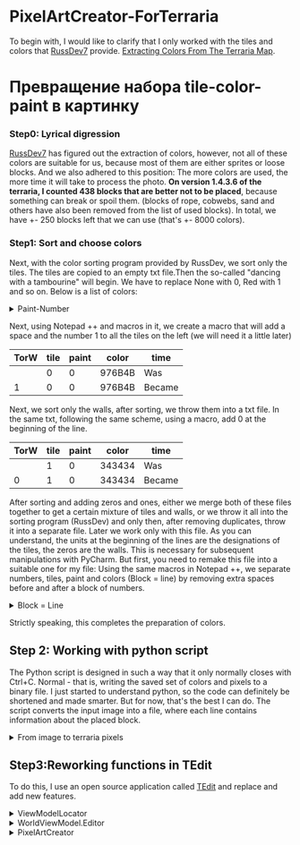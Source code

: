 # PixelArtCreator-ForTerraria
To begin with, I would like to clarify that I only worked with the tiles and colors that  [RussDev7](https://github.com/RussDev7/RussDev7) provide.  [Extracting Colors From The Terraria Map](https://github.com/RussDev7/Extracting-Terraria-Map-Colors#extracting-colors-from-the-terraria-map). 
# Превращение набора tile-color-paint в картинку
### Step0: Lyrical digression
[RussDev7](https://github.com/RussDev7/RussDev7) has figured out the extraction of colors, however, not all of these colors are suitable for us, because most of them are either sprites or loose blocks. And we also adhered to this position: The more colors are used, the more time it will take to process the photo. **On version 1.4.3.6 of the terraria, I counted 438 blocks that are better not to be placed**, because something can break or spoil them. (blocks of rope, cobwebs, sand and others have also been removed from the list of used blocks). In total, we have +- 250 blocks left that we can use (that's +- 8000 colors). 
### Step1: Sort and choose colors
Next, with the color sorting program provided by RussDev, we sort only the tiles. The tiles are copied to an empty txt file.Then the so-called "dancing with a tambourine" will begin. We have to replace None with 0, Red with 1 and so on. Below is a list of colors:



<details>
  <summary>Paint-Number</summary>

Paint | number
-- | --
None | 0
Red | 1
Orange | 2
Yellow (Attention, the main list says it's Red) | 3
Lime | 4
Green | 5
Teal | 6
Cyan | 7
SkyBlue | 8
Blue | 9
Purple | 10
Violet | 11
Pink | 12
DeepRed | 13
DeepOrange | 14
DeepYellow | 15
DeepLime | 16
DeepGreen | 17
DeepTeal | 18
DeepCyan | 19
DeepSkyBlue | 20
DeepBlue | 21
DeepPurple | 22
DeepViolet | 23
DeepPink | 24
Black | 25
White | 26
Gray | 27
Brown | 28
Shadow | 29
Negative | 30
Illuminant | 31


</details>




Next, using Notepad ++ and macros in it, we create a macro that will add a space and the number 1 to all the tiles on the left (we will need it a little later)


TorW | tile | paint | color | time
-- | -- | -- | -- | --
  | 0 | 0 | 976B4B | Was
1 | 0 | 0 | 976B4B | Became


Next, we sort only the walls, after sorting, we throw them into a txt file. In the same txt, following the same scheme, using a macro, add 0 at the beginning of the line.

TorW | tile | paint | color | time
-- | -- | -- | -- | --
  | 1 | 0 | 343434 | Was
0 | 1 | 0 | 343434 | Became

After sorting and adding zeros and ones, either we merge both of these files together to get a certain mixture of tiles and walls, or we throw it all into the sorting program (RussDev) and only then, after removing duplicates, throw it into a separate file. Later we work only with this file. As you can understand, the units at the beginning of the lines are the designations of the tiles, the zeros are the walls. This is necessary for subsequent manipulations with PyCharm. But first, you need to remake this file into a suitable one for my file: Using the same macros in Notepad ++, we separate numbers, tiles, paint and colors (Block = line) by removing extra spaces before and after a block of numbers.

<details>
  <summary>Block = Line</summary>

0 | 1 | 0 | 343434 | Was
-- | -- | -- | -- | -- 


Became
-- |
0 | 
1 | 
0 | 
343434

</details>

Strictly speaking, this completes the preparation of colors.

## Step 2: Working with python script
The Python script is designed in such a way that it only normally closes with Ctrl+C. Normal - that is, writing the saved set of colors and pixels to a binary file. I just started to understand python, so the code can definitely be shortened and made smarter. But for now, that's the best I can do. The script converts the input image into a file, where each line contains information about the placed block.
<details>
  <summary>From image to terraria pixels</summary>

  ![Image](https://user-images.githubusercontent.com/88591984/238437609-5dfa5c0b-def3-4e72-90af-331f8a846741.png) - Source

file.txt
--
6
7
1
342
30
1
536
30
1
536
30
1
536
30
1
7
29
1
7
29
1
371
3
1
536
30
1
536
30
1
536
30
1
195
0
1
7
29
1
7
29
1
340
3
1
342
30
1
536
30
1
195
0
1
7
29
1
7
29
1
7
29
1
340
3
1
7
29
1
7
29
1
7
29
1
7
29
1
7
29
1
223
3
1
340
3
0
63
1
1
344
30
1
507
3
1
408
3
1
162
3
1
340
3
1
340
3
1
344
30
1
536
30
1
162
3
1
340
3
1
340
3
1
340
3
1
340
3

</details>


## Step3:Reworking functions in TEdit
To do this, I use an open source application called [TEdit](https://github.com/TEdit/Terraria-Map-Editor) and replace and add new features. 
<details>
  <summary>ViewModelLocator</summary>
The function is in this path : ..src\TEdit\ViewModel\ViewModelLocator.cs
We have to add the line written under the spoiler. (Add line after line 49 of file)

  
  ```csharp

            wvm.Plugins.Add(new PixelArtCreator(wvm)); // this

  ```
  
</details>
<details>
<summary>WorldViewModel.Editor</summary>
The function is in this path : ..src\TEdit\ViewModel\WorldViewModel.Editor.cs
We need to change line 828 to make the function public.

  
  ```csharp

            public void SetPixelAutomatic(Tile curTile,
                                       int? tile = null,
                                       int? wall = null,
                                       byte? liquid = null,
                                       LiquidType? liquidType = null,
                                       bool? wireRed = null,
                                       short? u = null,
                                       short? v = null,
                                       bool? wireBlue = null,
                                       bool? wireGreen = null,
                                       bool? wireYellow = null,
                                       BrickStyle? brickStyle = null,
                                       bool? actuator = null, bool? actuatorInActive = null,
                                       int? tileColor = null,
                                       int? wallColor = null,
                                       bool? wallEchoCoating = null,
                                       bool? wallIlluminantCoating = null,
                                       bool? tileEchoCoating = null,
                                       bool? tileIlluminantCoating = null)
  ```

  
</details>

<details>
  <summary>PixelArtCreator</summary>
 Adding a new function along this path -..src\TEdit\Editor\Plugins\PixelArtCreator.cs
using System;
using System.Collections.Generic;
using System.ComponentModel;
using System.IO;
using System.Linq;
using System.Runtime.CompilerServices;
using System.Text;
using System.Windows;
using System.Windows.Media.Imaging;
using TEdit.Editor.Clipboard;
using TEdit.Geometry.Primitives;
using TEdit.Terraria;
using TEdit.Terraria.Objects;
using TEdit.ViewModel;
using Microsoft.Win32;
using SharpDX.Direct3D11;
using System.Runtime.Remoting.Lifetime;
using TEdit.Editor.Tools;
//using SharpDX.Direct2D1.Effects;

using static Microsoft.ApplicationInsights.MetricDimensionNames.TelemetryContext;
using System.Windows.Input;
using TEdit.UI.Xaml.XnaContentHost;

namespace TEdit.Editor.Plugins
{
    
    public class PixelArtCreator : BasePlugin, INotifyPropertyChanged
    {
        public PixelArtCreator(WorldViewModel worldViewModel) : base(worldViewModel)
        {
            Name = "Pixel-Art's Creator";
        }

        private ClipboardBuffer _generatedSchematic;
        public ClipboardBuffer GeneratredSchematic
        {
            get { return _generatedSchematic; }
            set { _generatedSchematic = value; OnPropertyChanged(); }
        }

        private WriteableBitmap _preview;
        public WriteableBitmap Preview
        {
            get { return _preview ??= _generatedSchematic?.Preview; }
            set { _preview = value; OnPropertyChanged(); }
        }

        public override void Execute()
        {
            GenerateTextStatues();
        }

        private bool guessAnActive()
        {
            // Initializes the variables to pass to the MessageBox.Show method.
            string message = "Disabling blocks when creating \"art\" will allow all blocks to be displayed on the map. This is convenient if the \"art\" is large, or if it is created in a new undeveloped area.";
            string caption = "Turn off blocks in art?";
            System.Windows.Forms.MessageBoxButtons buttons = System.Windows.Forms.MessageBoxButtons.YesNo;
            System.Windows.Forms.DialogResult result;

            // Displays the MessageBox.
            result = System.Windows.Forms.MessageBox.Show(message, caption, buttons);
            if (result == System.Windows.Forms.DialogResult.Yes)
            {
                return true;
            }
            else
            {
                return false;
            }
        }
        private string FindFile()
        {
            try
            {
                var ofd = new OpenFileDialog();
                ofd.Filter = "Pixel Art default file|*.txt";
                ofd.DefaultExt = "Pixel Art default file|*.txt";
                ofd.Title = "Import TXT file with tiles nd paint";
                ofd.InitialDirectory = Environment.GetFolderPath(Environment.SpecialFolder.MyDocuments);
                if (!Directory.Exists(ofd.InitialDirectory)) { Directory.CreateDirectory(ofd.InitialDirectory); }
                ofd.Multiselect = false;
                if ((bool)ofd.ShowDialog())
                {
                    string filename = Path.GetFullPath(ofd.FileName);
                    // MessageBox.Show(filename, "debug for me", MessageBoxButton.OK, MessageBoxImage.Error);
                    return filename;
                }
                else
                {
                    string filename = "0";
                    return filename;
                }

            }
            catch (Exception)
            {
                string filename = "0";
                //MessageBox.Show(ex.Message, "Error", MessageBoxButton.OK, MessageBoxImage.Error);
                return filename;
            }


        }
        // /*
        public void GenerateTextStatues()
        {
        EdofStr:
            string filepath = FindFile();
            if (filepath == "0")
            {
                goto EdofStr; // in order to avoid mistakes
            }
            StreamReader f = new StreamReader(filepath);

            int width = Convert.ToInt32(f.ReadLine());
            int height = Convert.ToInt32(f.ReadLine());
            bool TActive = guessAnActive();

            Vector2Int32 _generatedSchematicSize = new Vector2Int32(width, height);
            _generatedSchematic = new(_generatedSchematicSize, true);

            for (int x = 0; x < width; x++)
            {
                for (int y = 0; y < height; y++)
                {
                    try
                    {
                        string blockORwallT = f.ReadLine();
                        string tileT = f.ReadLine();
                        string paintT = f.ReadLine();
                        int blockORwall = Convert.ToInt32(blockORwallT);
                        int tile = Convert.ToInt32(tileT);
                        int paint = Convert.ToInt32(paintT);

                        if (tileT != null)
                        {
                            if (blockORwall == 1) // tile
                            {
                                Tile curtile = _wvm.CurrentWorld.Tiles[x, y];
                                //_wvm.UndoManager.SaveTile(x, y); // Add tile to the undo buffer.
                                curtile.Type = (ushort)tile;
                                curtile.IsActive = true; // Turn on tile
                                curtile.InActive = TActive;
                                curtile.TileColor = (byte)paint; // Set necessary paint
                                                                 //_wvm.UpdateRenderPixel(new Vector2Int32(x, y)); // Update pixel(show on map)
                                _generatedSchematic.Tiles[x, y] = curtile;
                            }
                            else //wall
                            {
                                Tile curtile = _wvm.CurrentWorld.Tiles[x, y];
                                //_wvm.UndoManager.SaveTile(x, y); // Add tile to the undo buffer.
                                curtile.Wall = (ushort)tile;
                                //curtile.Type = (ushort)erase;
                                //WorldViewModel.SetPixel(curile, isErase);
                                curtile.IsActive = true; // Turn on tile
                                //curtile.InActive = TActive;
                                curtile.WallColor = (byte)paint;
                                //_wvm.UpdateRenderPixel(new Vector2Int32(x, y)); // Update pixel(show on map)
                                _wvm.SetPixelAutomatic(curtile, tile: -1, u: 0, v: 0);
                                _generatedSchematic.Tiles[x, y] = curtile;
                            }
                        }
                        else
                        {
                            _generatedSchematic.Tiles[x, y] = null;
                            goto LeaveTileLoop;
                            // Exit the cycle so as not to put dirt on all other cells
                        }
                    }

                    catch (Exception)
                    {
                        System.Windows.Forms.MessageBox.Show($"Tile placement error on ({x},{y})");
                        _generatedSchematic.Tiles[x, y] = null;
                    }
                }

            }

        //_clipboard.LoadedBuffers.Add(buffer);
        LeaveTileLoop:
            // System.Windows.Forms.MessageBox.Show("Program execution completed", "Pixel-Art created");
            f.Close();

            _generatedSchematic.RenderBuffer();
            _wvm.Clipboard.LoadedBuffers.Add(_generatedSchematic);
            _wvm.ClipboardSetActiveCommand.Execute(_generatedSchematic);
        }
// */
        
        public new event PropertyChangedEventHandler PropertyChanged;
        // Create the OnPropertyChanged method to raise the event
        // The calling member's name will be used as the parameter.
        protected void OnPropertyChanged([CallerMemberName] string name = null)
        {
            PropertyChanged?.Invoke(this, new PropertyChangedEventArgs(name));
        }
    }
}

</details>
